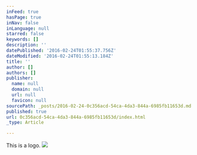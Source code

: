 ```yaml
---
inFeed: true
hasPage: true
inNav: false
inLanguage: null
starred: false
keywords: []
description: ''
datePublished: '2016-02-24T01:55:37.756Z'
dateModified: '2016-02-24T01:55:13.184Z'
title: ''
author: []
authors: []
publisher:
  name: null
  domain: null
  url: null
  favicon: null
sourcePath: _posts/2016-02-24-0c356acd-54ca-4da3-844a-6985fb11653d.md
published: true
url: 0c356acd-54ca-4da3-844a-6985fb11653d/index.html
_type: Article

---
```

This is a logo.
![](https://the-grid-user-content.s3-us-west-2.amazonaws.com/0fb7bbc4-9448-4dbb-a4c6-186a5b21473e.jpg)